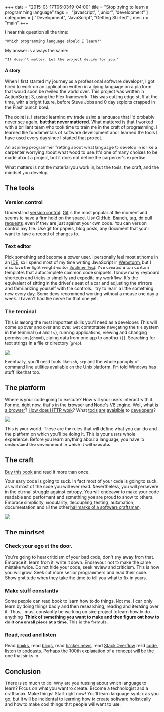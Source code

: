 +++
date = "2015-08-17T06:03:19-04:00"
title = "Stop trying to learn a programming language"
tags = [
    "javascript",
    "junior",
    "development"
]
categories = [
    "Development",
    "JavaScript",
    "Getting Started"
]
menu = "main"
+++

I hear this question all the time: 
	
	"Which programming language should I learn?"

My answer is always the same:

	"It doesn't matter. Let the project decide for you."

#### A story
When I first started my journey as a professional software developer, I got hired to work on an application written in a dying language on a platform that would soon be reviled the world over. This project was written in ActionScript 3, using the Flex framework. This was cutting edge stuff at the time, with a bright future, before Steve Jobs and 0 day exploits crapped in the Flash punch bowl. 

The point is, I started learning my trade using a language that I'd probably never see again, __but that never mattered__. What mattered is that I worked with a brilliant team who took time to train me in the craft of programming. I learned the fundamentals of software development and I learned the tools I have used every day since I started that project.

An aspiring programmer fretting about what language to develop in is like a carpenter worrying about what wood to use. It's one of many choices to be made about a project, but it does not define the carpenter's expertise. 

What matters is not the material you work in, but the tools, the craft, and the mindset you develop.

## The tools

### Version control
Understand [version control](https://git-scm.com/book/en/v2/Getting-Started-About-Version-Control). [Git](https://git-scm.com/about) is the most popular at the moment and seems to have a firm hold on the space. Use [GitHub](https://github.com/). [Branch](https://git-scm.com/book/en/v2/Git-Branching-Branches-in-a-Nutshell), [tag](https://git-scm.com/book/en/v2/Git-Basics-Tagging), do [pull requests](https://help.github.com/articles/using-pull-requests/), even if they are just against your own code. You can version control any file. Use git for papers, blog posts, any document that you'll want to have a record of changes to.

### Text editor
Pick something and become a power user. I personally feel most at home in an [IDE](https://en.wikipedia.org/wiki/Integrated_development_environment), so I spend most of my time writing JavaScript in [Webstorm](https://www.jetbrains.com/webstorm/), but I also love the light weight editor [Sublime Text](http://www.sublimetext.com/). I've created a ton custom templates that autocomplete common code snippets. I know many keyboard shortcuts and tricks to simplify and expedite my workflow. It's the equivalent of sitting in the driver's seat of a car and adjusting the mirrors and familiarizing yourself with the controls. I try to learn a little something new every day. Some devs recommend working without a mouse one day a week. I haven't had the nerve for that one yet. 

### The terminal
This is among the most important skills you'll need as a developer. This will come up over and over and over. Get comfortable navigating the file system in the terminal (`cd` and `ls`), running applications, viewing and changing permissions(`chmod`), piping data from one app to another (`|`). Searching for text strings in a file or directory (`grep`).

<img src="/images/so_you_wanna_dev1.png"/>

Eventually, you'll need tools like `ssh`, `scp` and the whole panoply of command line utilities available on the Unix platform. I'm told Windows has stuff like that too.

## The platform

Where is your code going to execute?  How will your users interact with it. For me, right now, that's in the browser and [Node's V8 engine](https://en.wikipedia.org/wiki/V8_(JavaScript_engine)). Well, [what is a browser](http://googleblog.blogspot.com/2009/10/what-is-browser.html)? [How does HTTP work](http://www.slashroot.in/httphypertext-transfer-protocol-request-and-response)? What [tools](https://developer.chrome.com/devtools) [are](https://developer.mozilla.org/en-US/docs/Tools) [avaialble](https://developer.apple.com/safari/tools/) to [developers](https://msdn.microsoft.com/en-us/library/dd565628(v=vs.85).aspx)?  

<img src="/images/so_you_wanna_dev2.png"/>

This is your world. These are the rules that will define what you can do and the platform on which you'll be doing it. This is your users whole experience. Before you learn anything about a language, you have to understand the environment in which it will execute. 

## The craft

[Buy this book](http://amzn.to/1hozy0j) and read it more than once. 

Your early code is going to suck. In fact most of your code is going to suck, as will most of the code you will ever read. Nevertheless, you will persevere in the eternal struggle against entropy. You will endeavor to make your code readable and performant and something you are proud to show to others. Embrace simplicity, modularity, decoupling, testing, automation, documentation and all the other [hallmarks of a software craftsman](https://pragprog.com/the-pragmatic-programmer/extracts/tips).

<img src="/images/so_you_wanna_dev3.png"/>

## The mindset

### Check your ego at the door. 
You're going to hear criticism of your bad code, don't shy away from that. Embrace it, learn from it, write it down. Endeavour not to make the same mistake twice. Do not hide your code, seek review and criticism. This is how you will grow. Seek out more senior programmers and read their code. Show gratitude when they take the time to tell you what to fix in yours. 

### Make stuff constantly
Some people can read book to learn how to do things. Not me. I can only learn by doing things badly and then researching, reading and iterating over it. Thus, I must constantly be working on side project to learn how to do anything. __Think of something you want to make and then figure out how to do it one small piece at a time.__ This is the formula.

### Read, read and listen
Read [books](http://stackoverflow.com/questions/1711/what-is-the-single-most-influential-book-every-programmer-should-read), read [blogs](http://blog.codinghorror.com/), read [hacker news](https://news.ycombinator.com/), read [Stack Overflow](http://stackoverflow.com/) read [code](https://github.com/joyent/node/blob/master/lib/_http_server.js), listen to [podcasts](https://devchat.tv/js-jabber/). Perhaps the 300th explanation of a concept will be the one that sinks in. 


## Conclusion
There is so much to do! Why are you fussing about which language to learn? Focus on what you want to create. Become a technologist and a craftsman. Make things! Start right now! You'll learn language syntax as you go, but it will be incidental to learning how to create software holistically and how to make cool things that people will want to use.
 